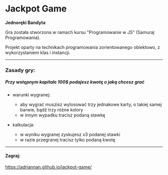 # Jackpot Game
  **Jednoręki Bandyta**

Gra została stworzona w ramach kursu "Programowanie w JS" (Samuraj Programowania).

Projekt oparty na technikach programowania zorientowanego obiektowo, z wykorzystaniem klas i instancji.


<hr>

### Zasady gry:

 ##### Przy wstępnym kapitale 100$ podajesz kwotę o jaką chcesz grać
 
- warunki wygranej:
    - aby wygrać muszisz wylosować trzy jednakowe karty, o takiej samej barwie, bądź trzy różne kolory
    - w innym wypadku tracisz podaną stawkę
 
 - kalkulacja:
     - w wyniku wygranej zyskujesz x3 podanej stawki
     - w razie przegranej tracisz tylko podaną kwotę
 

<hr>

#### Zagraj:
https://adriannan.github.io/jackpot-game/ 

